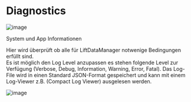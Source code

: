 # Diagnostics

![image](HelpImages/image108.png)  

System und App Informationen

Hier wird überprüft ob alle für LiftDataManager notwenige Bedingungen erfüllt sind.  
Es ist möglich den Log Level anzupassen es stehen folgende Level zur Verfügung (Verbose, Debug, Information, Warning, Error, Fatal). Das Log-File wird in einen Standard JSON-Format gespeichert und kann mit einem Log-Viewer z.B. (Compact Log Viewer) ausgelesen werden.

![image](HelpImages/image109.png)
